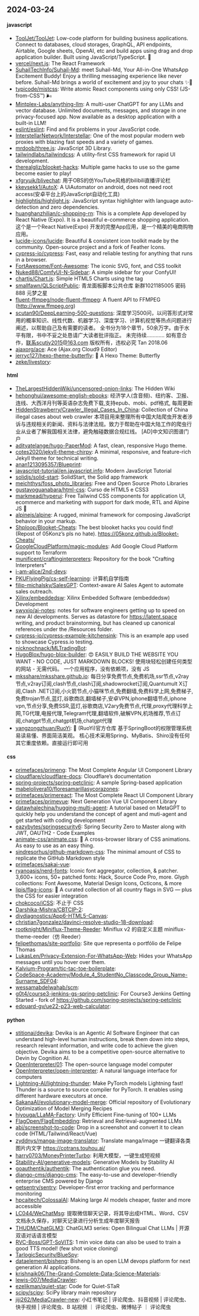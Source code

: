 ## 2024-03-24

#### javascript
* [ToolJet/ToolJet](https://github.com/ToolJet/ToolJet): Low-code platform for building business applications. Connect to databases, cloud storages, GraphQL, API endpoints, Airtable, Google sheets, OpenAI, etc and build apps using drag and drop application builder. Built using JavaScript/TypeScript. 🚀
* [vercel/next.js](https://github.com/vercel/next.js): The React Framework
* [SuhailTechInfo/Suhail-Md](https://github.com/SuhailTechInfo/Suhail-Md): meet Suhail-Md, Your All-in-One WhatsApp Excitement Buddy! Enjoy a thrilling messaging experience like never before. Suhail-Md brings a world of excitement and joy to your chats ✨🤖
* [typicode/mistcss](https://github.com/typicode/mistcss): Write atomic React components using only CSS! (JS-from-CSS™) 🌬️
* [Mintplex-Labs/anything-llm](https://github.com/Mintplex-Labs/anything-llm): A multi-user ChatGPT for any LLMs and vector database. Unlimited documents, messages, and storage in one privacy-focused app. Now available as a desktop application with a built-in LLM!
* [eslint/eslint](https://github.com/eslint/eslint): Find and fix problems in your JavaScript code.
* [InterstellarNetwork/Interstellar](https://github.com/InterstellarNetwork/Interstellar): One of the most popular modern web proxies with blazing fast speeds and a variety of games.
* [mrdoob/three.js](https://github.com/mrdoob/three.js): JavaScript 3D Library.
* [tailwindlabs/tailwindcss](https://github.com/tailwindlabs/tailwindcss): A utility-first CSS framework for rapid UI development.
* [therealgliz/blooket-hacks](https://github.com/therealgliz/blooket-hacks): Multiple game hacks to use so the game become easier to play!
* [xfgryujk/blivechat](https://github.com/xfgryujk/blivechat): 用于OBS的仿YouTube风格的bilibili直播评论栏
* [kkevsekk1/AutoX](https://github.com/kkevsekk1/AutoX): A UiAutomator on android, does not need root access(安卓平台上的JavaScript自动化工具)
* [highlightjs/highlight.js](https://github.com/highlightjs/highlight.js): JavaScript syntax highlighter with language auto-detection and zero dependencies.
* [huanghanzhilian/c-shopping-rn](https://github.com/huanghanzhilian/c-shopping-rn): This is a complete App developed by React Native (Expo). It is a beautiful e-commerce shopping application. 这个是一个React Native(Expo) 开发的完整App应用，是一个精美的电商购物应用。
* [lucide-icons/lucide](https://github.com/lucide-icons/lucide): Beautiful & consistent icon toolkit made by the community. Open-source project and a fork of Feather Icons.
* [cypress-io/cypress](https://github.com/cypress-io/cypress): Fast, easy and reliable testing for anything that runs in a browser.
* [FortAwesome/Font-Awesome](https://github.com/FortAwesome/Font-Awesome): The iconic SVG, font, and CSS toolkit
* [Nuked88/ComfyUI-N-Sidebar](https://github.com/Nuked88/ComfyUI-N-Sidebar): A simple sidebar for your ConfyUI!
* [chartjs/Chart.js](https://github.com/chartjs/Chart.js): Simple HTML5 Charts using the <canvas> tag
* [smallfawn/QLScriptPublic](https://github.com/smallfawn/QLScriptPublic): 青龙面板脚本公共仓库 新群1021185005 密码888 元梦之星
* [fluent-ffmpeg/node-fluent-ffmpeg](https://github.com/fluent-ffmpeg/node-fluent-ffmpeg): A fluent API to FFMPEG (http://www.ffmpeg.org)
* [scutan90/DeepLearning-500-questions](https://github.com/scutan90/DeepLearning-500-questions): 深度学习500问，以问答形式对常用的概率知识、线性代数、机器学习、深度学习、计算机视觉等热点问题进行阐述，以帮助自己及有需要的读者。 全书分为18个章节，50余万字。由于水平有限，书中不妥之处恳请广大读者批评指正。 未完待续............ 如有意合作，联系scutjy2015@163.com 版权所有，违权必究 Tan 2018.06
* [ajaxorg/ace](https://github.com/ajaxorg/ace): Ace (Ajax.org Cloud9 Editor)
* [jerryc127/hexo-theme-butterfly](https://github.com/jerryc127/hexo-theme-butterfly): 🦋 A Hexo Theme: Butterfly
* [zeke/livestory](https://github.com/zeke/livestory): 

#### html
* [TheLargestHiddenWiki/uncensored-onion-links](https://github.com/TheLargestHiddenWiki/uncensored-onion-links): The Hidden Wiki
* [hehonghui/awesome-english-ebooks](https://github.com/hehonghui/awesome-english-ebooks): 经济学人(含音频)、纽约客、卫报、连线、大西洋月刊等英语杂志免费下载,支持epub、mobi、pdf格式, 每周更新
* [HiddenStrawberry/Crawler_Illegal_Cases_In_China](https://github.com/HiddenStrawberry/Crawler_Illegal_Cases_In_China): Collection of China illegal cases about web crawler 本项目用来整理所有中国大陆爬虫开发者涉诉与违规相关的新闻、资料与法律法规。致力于帮助在中国大陆工作的爬虫行业从业者了解我国相关法律，避免触碰数据合规红线。 [AD]中文知识图谱门户
* [adityatelange/hugo-PaperMod](https://github.com/adityatelange/hugo-PaperMod): A fast, clean, responsive Hugo theme.
* [cotes2020/jekyll-theme-chirpy](https://github.com/cotes2020/jekyll-theme-chirpy): A minimal, responsive, and feature-rich Jekyll theme for technical writing.
* [anan1213095357/Blueprint](https://github.com/anan1213095357/Blueprint): 
* [javascript-tutorial/en.javascript.info](https://github.com/javascript-tutorial/en.javascript.info): Modern JavaScript Tutorial
* [solidjs/solid-start](https://github.com/solidjs/solid-start): SolidStart, the Solid app framework
* [meichthys/foss_photo_libraries](https://github.com/meichthys/foss_photo_libraries): Free and Open Source Photo Libraries
* [gustavoguanabara/html-css](https://github.com/gustavoguanabara/html-css): Curso de HTML5 e CSS3
* [markmead/hyperui](https://github.com/markmead/hyperui): Free Tailwind CSS components for application UI, ecommerce and marketing with support for dark mode, RTL and Alpine JS 🚀
* [alpinejs/alpine](https://github.com/alpinejs/alpine): A rugged, minimal framework for composing JavaScript behavior in your markup.
* [Shploop/Blooket-Cheats](https://github.com/Shploop/Blooket-Cheats): The best blooket hacks you could find! (Repost of 05Konz’s pls no hate). https://05konz.github.io/Blooket-Cheats/
* [GoogleCloudPlatform/magic-modules](https://github.com/GoogleCloudPlatform/magic-modules): Add Google Cloud Platform support to Terraform
* [munificent/craftinginterpreters](https://github.com/munificent/craftinginterpreters): Repository for the book "Crafting Interpreters"
* [i-am-alice/2nd-devs](https://github.com/i-am-alice/2nd-devs): 
* [PKUFlyingPig/cs-self-learning](https://github.com/PKUFlyingPig/cs-self-learning): 计算机自学指南
* [filip-michalsky/SalesGPT](https://github.com/filip-michalsky/SalesGPT): Context-aware AI Sales Agent to automate sales outreach.
* [Xilinx/embeddedsw](https://github.com/Xilinx/embeddedsw): Xilinx Embedded Software (embeddedsw) Development
* [swyxio/ai-notes](https://github.com/swyxio/ai-notes): notes for software engineers getting up to speed on new AI developments. Serves as datastore for https://latent.space writing, and product brainstorming, but has cleaned up canonical references under the /Resources folder.
* [cypress-io/cypress-example-kitchensink](https://github.com/cypress-io/cypress-example-kitchensink): This is an example app used to showcase Cypress.io testing.
* [nicknochnack/MLTradingBot](https://github.com/nicknochnack/MLTradingBot): 
* [HugoBlox/hugo-blox-builder](https://github.com/HugoBlox/hugo-blox-builder): 😍 EASILY BUILD THE WEBSITE YOU WANT - NO CODE, JUST MARKDOWN BLOCKS! 使用块轻松创建任何类型的网站 - 无需代码。 一个应用程序，没有依赖项，没有 JS
* [mksshare/mksshare.github.io](https://github.com/mksshare/mksshare.github.io): 每日分享免费节点,免费机场,ssr节点,v2ray节点,v2ray订阅,clash节点,clash订阅,shadowrocket订阅,Quantumult X订阅,Clash .NET订阅,小火箭节点,小猫咪节点,免费翻墙,免费科学上网,免费梯子,免费trojan节点,蓝灯,谷歌商店,翻墙梯子,安卓VPN,iphone翻墙节点,iphone vpn,节点分享,免费SSR,蓝灯,谷歌商店,V2ary免费节点,代理,proxy代理科学上网,TG代理,电报代理,Telegram代理,翻墙软件,破解VPN,机场推荐,节点订阅,chatgpt节点,chatgpt机场,chatgpt代理
* [yangzongzhuan/RuoYi](https://github.com/yangzongzhuan/RuoYi): 🎉 (RuoYi)官方仓库 基于SpringBoot的权限管理系统 易读易懂、界面简洁美观。 核心技术采用Spring、MyBatis、Shiro没有任何其它重度依赖。直接运行即可用

#### css
* [primefaces/primeng](https://github.com/primefaces/primeng): The Most Complete Angular UI Component Library
* [cloudflare/cloudflare-docs](https://github.com/cloudflare/cloudflare-docs): Cloudflare’s documentation
* [spring-projects/spring-petclinic](https://github.com/spring-projects/spring-petclinic): A sample Spring-based application
* [mabelolivera10/floresamarillasycorazones](https://github.com/mabelolivera10/floresamarillasycorazones): 
* [primefaces/primereact](https://github.com/primefaces/primereact): The Most Complete React UI Component Library
* [primefaces/primevue](https://github.com/primefaces/primevue): Next Generation Vue UI Component Library
* [datawhalechina/hugging-multi-agent](https://github.com/datawhalechina/hugging-multi-agent): A tutorial based on MetaGPT to quickly help you understand the concept of agent and muti-agent and get started with coding development
* [eazybytes/springsecurity6](https://github.com/eazybytes/springsecurity6): Spring Security Zero to Master along with JWT, OAUTH2 - Code Examples
* [animate-css/animate.css](https://github.com/animate-css/animate.css): 🍿 A cross-browser library of CSS animations. As easy to use as an easy thing.
* [sindresorhus/github-markdown-css](https://github.com/sindresorhus/github-markdown-css): The minimal amount of CSS to replicate the GitHub Markdown style
* [primefaces/sakai-vue](https://github.com/primefaces/sakai-vue): 
* [ryanoasis/nerd-fonts](https://github.com/ryanoasis/nerd-fonts): Iconic font aggregator, collection, & patcher. 3,600+ icons, 50+ patched fonts: Hack, Source Code Pro, more. Glyph collections: Font Awesome, Material Design Icons, Octicons, & more
* [lipis/flag-icons](https://github.com/lipis/flag-icons): 🎏 A curated collection of all country flags in SVG — plus the CSS for easier integration
* [chokcoco/iCSS](https://github.com/chokcoco/iCSS): 不止于 CSS
* [Darshika-Mishra/CBTCIP-2](https://github.com/Darshika-Mishra/CBTCIP-2): 
* [diydiagnostics/App6-HTML5-Canvas](https://github.com/diydiagnostics/App6-HTML5-Canvas): 
* [christian7gonzalez/davinci-resolve-studio-18-download](https://github.com/christian7gonzalez/davinci-resolve-studio-18-download): 
* [rootknight/Miniflux-Theme-Reeder](https://github.com/rootknight/Miniflux-Theme-Reeder): Miniflux v2 的自定义主题 miniflux-theme-reeder（仿 Reeder）
* [felipethomas/site-portfolio](https://github.com/felipethomas/site-portfolio): Site que representa o portfólio de Felipe Thomas
* [LukasLen/Privacy-Extension-For-WhatsApp-Web](https://github.com/LukasLen/Privacy-Extension-For-WhatsApp-Web): Hides your WhatsApp messages until you hover over them.
* [Kalvium-Program/tic-tac-toe-boilerplate](https://github.com/Kalvium-Program/tic-tac-toe-boilerplate): 
* [CodeSpace-Academy/Module_4_StudentNo_Classcode_Group_Name-Surname_SDF04](https://github.com/CodeSpace-Academy/Module_4_StudentNo_Classcode_Group_Name-Surname_SDF04): 
* [wessamabdelwahab/scm](https://github.com/wessamabdelwahab/scm): 
* [g0t4/course3-jenkins-gs-spring-petclinic](https://github.com/g0t4/course3-jenkins-gs-spring-petclinic): For Course3 Jenkins Getting Started - fork of https://github.com/spring-projects/spring-petclinic
* [edouard-gv/ue22-p23-web-calculator](https://github.com/edouard-gv/ue22-p23-web-calculator): 

#### python
* [stitionai/devika](https://github.com/stitionai/devika): Devika is an Agentic AI Software Engineer that can understand high-level human instructions, break them down into steps, research relevant information, and write code to achieve the given objective. Devika aims to be a competitive open-source alternative to Devin by Cognition AI.
* [OpenInterpreter/01](https://github.com/OpenInterpreter/01): The open-source language model computer
* [OpenInterpreter/open-interpreter](https://github.com/OpenInterpreter/open-interpreter): A natural language interface for computers
* [Lightning-AI/lightning-thunder](https://github.com/Lightning-AI/lightning-thunder): Make PyTorch models Lightning fast! Thunder is a source to source compiler for PyTorch. It enables using different hardware executors at once.
* [SakanaAI/evolutionary-model-merge](https://github.com/SakanaAI/evolutionary-model-merge): Official repository of Evolutionary Optimization of Model Merging Recipes
* [hiyouga/LLaMA-Factory](https://github.com/hiyouga/LLaMA-Factory): Unify Efficient Fine-tuning of 100+ LLMs
* [FlagOpen/FlagEmbedding](https://github.com/FlagOpen/FlagEmbedding): Retrieval and Retrieval-augmented LLMs
* [abi/screenshot-to-code](https://github.com/abi/screenshot-to-code): Drop in a screenshot and convert it to clean code (HTML/Tailwind/React/Vue)
* [zyddnys/manga-image-translator](https://github.com/zyddnys/manga-image-translator): Translate manga/image 一键翻译各类图片内文字 https://cotrans.touhou.ai/
* [harry0703/MoneyPrinterTurbo](https://github.com/harry0703/MoneyPrinterTurbo): 利用大模型，一键生成短视频
* [Stability-AI/generative-models](https://github.com/Stability-AI/generative-models): Generative Models by Stability AI
* [goauthentik/authentik](https://github.com/goauthentik/authentik): The authentication glue you need.
* [django-cms/django-cms](https://github.com/django-cms/django-cms): The easy-to-use and developer-friendly enterprise CMS powered by Django
* [getsentry/sentry](https://github.com/getsentry/sentry): Developer-first error tracking and performance monitoring
* [hpcaitech/ColossalAI](https://github.com/hpcaitech/ColossalAI): Making large AI models cheaper, faster and more accessible
* [LC044/WeChatMsg](https://github.com/LC044/WeChatMsg): 提取微信聊天记录，将其导出成HTML、Word、CSV文档永久保存，对聊天记录进行分析生成年度聊天报告
* [THUDM/ChatGLM3](https://github.com/THUDM/ChatGLM3): ChatGLM3 series: Open Bilingual Chat LLMs | 开源双语对话语言模型
* [RVC-Boss/GPT-SoVITS](https://github.com/RVC-Boss/GPT-SoVITS): 1 min voice data can also be used to train a good TTS model! (few shot voice cloning)
* [TarlogicSecurity/BlueSpy](https://github.com/TarlogicSecurity/BlueSpy): 
* [dataelement/bisheng](https://github.com/dataelement/bisheng): Bisheng is an open LLM devops platform for next generation AI applications.
* [krishnaik06/The-Grand-Complete-Data-Science-Materials](https://github.com/krishnaik06/The-Grand-Complete-Data-Science-Materials): 
* [lewis-007/MediaCrawler](https://github.com/lewis-007/MediaCrawler): 
* [ezelikman/quiet-star](https://github.com/ezelikman/quiet-star): Code for Quiet-STaR
* [scipy/scipy](https://github.com/scipy/scipy): SciPy library main repository
* [jiji262/MediaCrawler-new](https://github.com/jiji262/MediaCrawler-new): 小红书笔记 | 评论爬虫、抖音视频 | 评论爬虫、快手视频 | 评论爬虫、B 站视频 ｜ 评论爬虫、微博帖子 ｜ 评论爬虫
